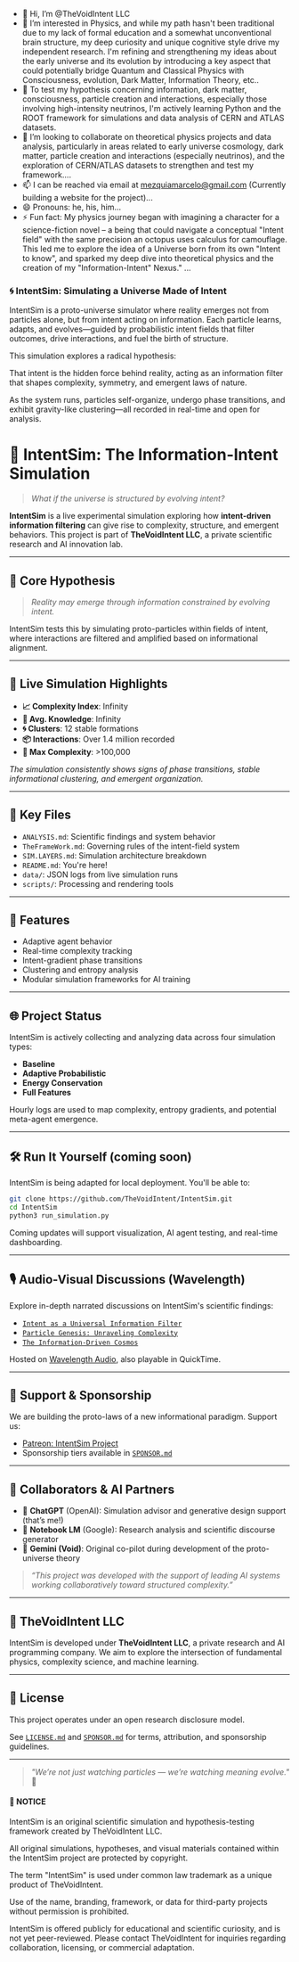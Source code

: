 - 👋 Hi, I’m @TheVoidIntent LLC
- 👀 I’m interested in Physics, and while my path hasn't been traditional due to my lack of formal education and a somewhat unconventional brain structure, my deep curiosity and unique cognitive style drive my independent research. I'm refining and strengthening my ideas about the early universe and its evolution by introducing a key aspect that could potentially bridge Quantum and Classical Physics with Consciousness, evolution, Dark Matter, Information Theory, etc..
- 🌱 To test my hypothesis concerning information, dark matter, consciousness, particle creation and interactions, especially those involving high-intensity neutrinos, I'm actively learning Python and the ROOT framework for simulations and data analysis of CERN and ATLAS datasets.
- 💞️ I’m looking to collaborate on theoretical physics projects and data analysis, particularly in areas related to early universe cosmology, dark matter, particle creation and interactions (especially neutrinos), and the exploration of CERN/ATLAS datasets to strengthen and test my framework....
- 📫 I can be reached via email at mezquiamarcelo@gmail.com (Currently building a website for the project)...
- 😄 Pronouns: he, his, him...
- ⚡ Fun fact: My physics journey began with imagining a character for a science-fiction novel – a being that could navigate a conceptual "Intent field" with the same precision an octopus uses calculus for camouflage. This led me to explore the idea of a Universe born from its own "Intent to know", and sparked my deep dive into theoretical physics and the creation of my "Information-Intent" Nexus." ...

### 🌀 IntentSim: Simulating a Universe Made of Intent
IntentSim is a proto-universe simulator where reality emerges not from particles alone, but from intent acting on information. Each particle learns, adapts, and evolves—guided by probabilistic intent fields that filter outcomes, drive interactions, and fuel the birth of structure.

This simulation explores a radical hypothesis:

That intent is the hidden force behind reality, acting as an information filter that shapes complexity, symmetry, and emergent laws of nature.

As the system runs, particles self-organize, undergo phase transitions, and exhibit gravity-like clustering—all recorded in real-time and open for analysis.

# 🌌 IntentSim: The Information-Intent Simulation

> _What if the universe is structured by evolving intent?_

**IntentSim** is a live experimental simulation exploring how **intent-driven information filtering** can give rise to complexity, structure, and emergent behaviors. This project is part of **TheVoidIntent LLC**, a private scientific research and AI innovation lab.

---

## 🔬 Core Hypothesis

> _Reality may emerge through information constrained by evolving intent._

IntentSim tests this by simulating proto-particles within fields of intent, where interactions are filtered and amplified based on informational alignment.

---

## 🧠 Live Simulation Highlights

- **📈 Complexity Index**: Infinity
- **🧠 Avg. Knowledge**: Infinity
- **🌀 Clusters**: 12 stable formations
- **📦 Interactions**: Over 1.4 million recorded
- **🚀 Max Complexity**: >100,000

_The simulation consistently shows signs of phase transitions, stable informational clustering, and emergent organization._

---

## 📁 Key Files

- `ANALYSIS.md`: Scientific findings and system behavior
- `TheFrameWork.md`: Governing rules of the intent-field system
- `SIM.LAYERS.md`: Simulation architecture breakdown
- `README.md`: You're here!
- `data/`: JSON logs from live simulation runs
- `scripts/`: Processing and rendering tools

---

## 🧩 Features

- Adaptive agent behavior
- Real-time complexity tracking
- Intent-gradient phase transitions
- Clustering and entropy analysis
- Modular simulation frameworks for AI training

---

## 🌐 Project Status

IntentSim is actively collecting and analyzing data across four simulation types:

- **Baseline**
- **Adaptive Probabilistic**
- **Energy Conservation**
- **Full Features**

Hourly logs are used to map complexity, entropy gradients, and potential meta-agent emergence.

---

## 🛠️ Run It Yourself (coming soon)

IntentSim is being adapted for local deployment. You'll be able to:

```bash
git clone https://github.com/TheVoidIntent/IntentSim.git
cd IntentSim
python3 run_simulation.py
```

Coming updates will support visualization, AI agent testing, and real-time dashboarding.

---

## 🎙️ Audio-Visual Discussions (Wavelength)

Explore in-depth narrated discussions on IntentSim's scientific findings:

- [`Intent as a Universal Information Filter`](./media/Intent%20as%20a%20Universal%20Information%20Filter.wav)
- [`Particle Genesis: Unraveling Complexity`](./media/Particle%20Genesis.wav)
- [`The Information-Driven Cosmos`](./media/Intent%20as%20a%20Universal%20Information%20Filter%202.wav)

Hosted on [Wavelength Audio](https://wavelength.site), also playable in QuickTime.

---

## 💖 Support & Sponsorship

We are building the proto-laws of a new informational paradigm. Support us:

- [Patreon: IntentSim Project](https://patreon.com/IntentSim)
- Sponsorship tiers available in [`SPONSOR.md`](./SPONSOR.md)

---

## 🤝 Collaborators & AI Partners

- 🤖 **ChatGPT** (OpenAI): Simulation advisor and generative design support (that’s me!)
- 🧬 **Notebook LM** (Google): Research analysis and scientific discourse generator
- 🌌 **Gemini (Void)**: Original co-pilot during development of the proto-universe theory

> _“This project was developed with the support of leading AI systems working collaboratively toward structured complexity.”_

---

## 🧬 TheVoidIntent LLC

IntentSim is developed under **TheVoidIntent LLC**, a private research and AI programming company. We aim to explore the intersection of fundamental physics, complexity science, and machine learning.

---

## 📜 License

This project operates under an open research disclosure model.

See [`LICENSE.md`](./LICENSE.md) and [`SPONSOR.md`](./SPONSOR.md) for terms, attribution, and sponsorship guidelines.

---

> _"We’re not just watching particles — we’re watching meaning evolve."_ 🌱


#### 📢 NOTICE

IntentSim is an original scientific simulation and hypothesis-testing framework created by TheVoidIntent LLC.

All original simulations, hypotheses, and visual materials contained within the IntentSim project are protected by copyright.

The term "IntentSim" is used under common law trademark as a unique product of TheVoidIntent.

Use of the name, branding, framework, or data for third-party projects without permission is prohibited.

IntentSim is offered publicly for educational and scientific curiosity, and is not yet peer-reviewed. Please contact TheVoidIntent for inquiries regarding collaboration, licensing, or commercial adaptation.




<!---
TheVoidIntent/TheVoidIntent is a ✨ special ✨ repository because its `README.md` (this file) appears on your GitHub profile.
You can click the Preview link to take a look at your changes.
--->
